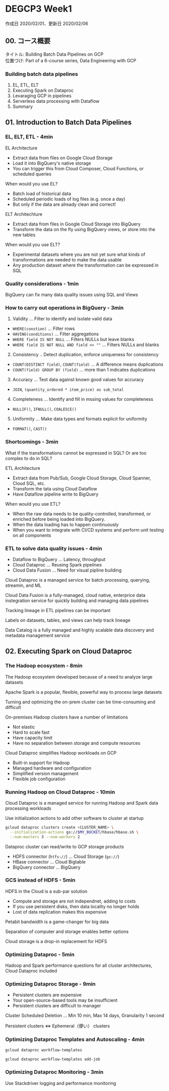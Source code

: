 # DEGCP3 Week1

作成日 2020/02/01、更新日 2020/02/06

## 00. コース概要

タイトル: Building Batch Data Pipelines on GCP\
位置づけ: Part of a 6-course series, Data Engineering with GCP

### Building batch data pipelines

1. EL, ETL, ELT
1. Executing Spark on Dataproc
1. Levaraging GCP in pipelines
1. Serverless data processing with Dataflow
1. Summary

## 01. Introduction to Batch Data Pipelines

### EL, ELT, ETL - 4min

EL Architecture

- Extract data from files on Google Cloud Storage
- Load it into BigQuery's native storage
- You can trigger this from Cloud Composer, Cloud Functions, or scheduled queries

When would you use EL?

- Batch load of historical data
- Scheduled periodic loads of log files (e.g. once a day)
- But only if the data are already clean and correct!

ELT Architechture

- Extract data from files in Google Cloud Storage into BigQuery
- Transform the data on the fly using BigQuery views, or store into the new tables

When would you use ELT?

- Experimental datasets where you are not yet sure what kinds of transformations are needed to make the data usable
- Any production dataset where the transformation can be expressed in SQL

### Quality considerations - 1min

BigQuery can fix many data quality issues using SQL and Views

### How to carry out operations in BigQuery - 3min

1. Validity ... Filter to identify and isolate valid data

- `WHERE(constion)` ... Filter rows
- `HAVING(conditions)` ... Filter aggregations
- `WHERE field IS NOT NULL` ... Filters NULLs but leave blanks
- `WHERE field IS NOT NULL AND field <> ""` ... Filters NULLs and blanks

2. Consistency .. Detect duplication, enforce uniqueness for consistency

- `COUNT(DISTINCT field)`, `COUNT(field)` ... A difference means duplications
- `COUNT(field) GROUP BY (field)` ... more than 1 indicates duplications

3. Accuracy ... Test data against known good values for accuracy

- `JOIN`, `(quantity_ordered * item_price) as sub_total`

4. Completeness ... Identify and fill in mssing values for completeness

- `NULLIF()`, `IFNULL()`, `COALESCE()` 

5. Uniformity ... Make data types and formats explicit for uniformity

- `FORMAT()`, `CAST()`

### Shortcomings - 3min

What if the transformations cannot be expressed in SQL? Or are too complex to do in SQL?

ETL Architecture

- Extract data from Pub/Sub, Google Cloud Storage, Cloud Spanner, Cloud SQL, etc.
- Transform the tata using Cloud Dataflow
- Have Dataflow pipeline write to BigQuery

When would you use ETL?

- When the raw data needs to be quality-controlled, transformed, or enriched before being loaded into BigQuery.
- When the data loading has to happen continuously
- When you want to integrate with CI/CD systems and perform unit testing on all components

### ETL to solve data quality issues - 4min

- Dataflow to BigQuery ... Latency, throughput
- Cloud Dataproc ... Reusing Spark pipelines
- Cloud Data Fusion ... Need for visual pipline building

Cloud Dataproc is a managed service for batch processing, querying, streamin, and ML

Cloud Data Fusion is a fully-managed, cloud native, enterprice data instegration service for quickly building and managing data pipelines

Tracking lineage in ETL pipelines can be important

Labels on datasets, tables, and views can help track lineage

Data Catalog is a fully managed and highly scalable data discovery and metadata management service

## 02. Executing Spark on Cloud Dataproc

### The Hadoop ecosystem - 8min

The Hadoop ecosystem developed because of a need to analyze large datasets

Apache Spark is a popular, flexible, powerful way to process large datasets

Turning and optimizing the on-prem cluster can be time-consuming and difficult

On-premises Hadoop clusters have a number of limitations

- Not elastic
- Hard to scale fast
- Have capacity limit
- Have no separation between storage and compute resources

Cloud Dataproc simplifies Hadoop workloads on GCP

- Built-in support for Hadoop
- Managed hardware and configuration
- Simplified version management
- Flexible job configuration

### Running Hadoop on Cloud Dataproc - 10min

Cloud Dataproc is a managed service for running Hadoop and Spark data processing workloads

Use initialization actions to add other software to cluster at startup

```bash
gcloud dataproc clusters create <CLUSTER_NAME> \
  --initialization-actions gs://$MY_BUCKET/hbase/hbase.sh \
  --num-masters 3 --num-workers 2
```

Dataproc cluster can read/write to GCP storage products

- HDFS connector (`htfs://`) ... Cloud Storage (`gs://`)
- HBase connector ... Cloud Bigtable
- BigQuery connector ... BigQuery

### GCS instead of HDFS - 5min

HDFS in the Cloud is a sub-par solution

- Compute and storage are not independnet, adding to costs
- If you use persistent disks, then data locality no longer holds
- Lost of data replication makes this expensive

Petabit bandwidth is a game-changer for big data

Separation of computer and storage enables better options

Cloud storage is a drop-in replacement for HDFS

### Optimizing Dataproc - 5min

Hadoop and Spark performance questions for all cluster architectures, Cloud Dataproc included

### Optimizing Dataproc Storage - 9min

- Persistent clusters are expensive
- Your open-source-based tools may be insufficient
- Persistent clusters are difficult to manager

Cluster Scheduled Deletion ... Min 10 min, Max 14 days,  Granularity 1 second

Persistent clusters <=> Ephemeral（儚い） clusters

### Optimizing Dataproc Templates and Autoscaling - 4min

```bash
gcloud dataproc workflow-templates

gcloud dataproc workflow-templates add-job
```

### Optimizing Dataproc Monitoring - 3min

Use Stackdriver logging and performance monitoring
